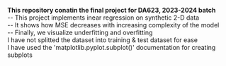 **This repository conatin the final project for DA623, 2023-2024 batch**<br>
  -- This project implements inear regression on synthetic 2-D data<br>
  -- It shows how MSE decreases with increasing complexity of the model<br>
  -- Finally, we visualize underfitting and overfitting<br>
I have not splitted the dataset into training & test dataset for ease<br>
I have used the 'matplotlib.pyplot.subplot()' documentation for creating subplots
